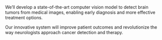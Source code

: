  We’ll develop a state-of-the-art computer vision model to detect brain tumors from medical images, enabling early diagnosis and more effective treatment options.

Our innovative system will improve patient outcomes and revolutionize the way neurologists approach cancer detection and therapy.
